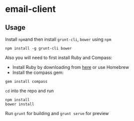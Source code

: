 # email-client


## Usage

Install `npm`and then install `grunt-cli`, `bower` using `npm`
```
npm install -g grunt-cli bower 
```

Also you will need to first install Ruby and Compass:
- Install Ruby by downloading from [here](http://rubyinstaller.org/downloads/) or use Homebrew
- Install the compass gem:
```
gem install compass
```

`cd` into the repo and run
```
npm install 
bower install
```


Run `grunt` for building and `grunt serve` for preview


